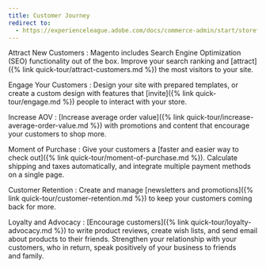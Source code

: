 ```yaml
---
title: Customer Journey
redirect to:
  - https://experienceleague.adobe.com/docs/commerce-admin/start/storefront/enhanced-experiences.html
---
```


Attract New Customers
:  Magento includes Search Engine Optimization (SEO) functionality out of the box. Improve your search ranking and [attract]({% link quick-tour/attract-customers.md %}) the most visitors to your site.

Engage Your Customers
:  Design your site with prepared templates, or create a custom design with features that [invite]({% link quick-tour/engage.md %}) people to interact with your store.

Increase AOV
:  [Increase average order value]({% link quick-tour/increase-average-order-value.md %}) with promotions and content that encourage your customers to shop more.

Moment of Purchase
:  Give your customers a [faster and easier way to check out]({% link quick-tour/moment-of-purchase.md %}). Calculate shipping and taxes automatically, and integrate multiple payment methods on a single page.

Customer Retention
:  Create and manage [newsletters and promotions]({% link quick-tour/customer-retention.md %}) to keep your customers coming back for more.

Loyalty and Advocacy
:  [Encourage customers]({% link quick-tour/loyalty-advocacy.md %}) to write product reviews, create wish lists, and send email about products to their friends. Strengthen your relationship with your customers, who in return, speak positively of your business to friends and family.
